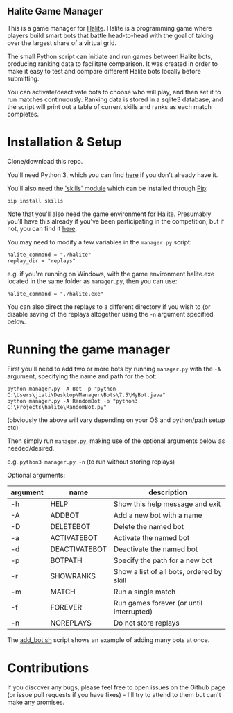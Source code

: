 Halite Game Manager
-------------------

This is a game manager for [Halite](https://halite.io/). Halite is a programming game where players build smart bots that battle head-to-head with the goal of taking over the largest share of a virtual grid.

The small Python script can initiate and run games between Halite bots, producing ranking data to facilitate comparison. It was created in order to make it easy to test and compare different Halite bots locally before submitting.

You can activate/deactivate bots to choose who will play, and then set it to run matches continuously. Ranking data is stored in a sqlite3 database, and the script will print out a table of current skills and ranks as each match completes.

# Installation & Setup

Clone/download this repo.

You'll need Python 3, which you can find [here](https://www.python.org/) if you don't already have it.

You'll also need the ['skills' module](https://pypi.python.org/pypi/skills) which can be installed through [Pip](https://pypi.python.org/pypi/pip):

`pip install skills`

Note that you'll also need the game environment for Halite. Presumably you'll have this already if you've been participating in the competition, but if not, you can find it [here](https://halite.io/downloads.php).

You may need to modify a few variables in the `manager.py` script:

```
halite_command = "./halite"  
replay_dir = "replays"
```

e.g. if you're running on Windows, with the game environment halite.exe located in the same folder as `manager.py`, then you can use:

`halite_command = "./halite.exe"`

You can also direct the replays to a different directory if you wish to (or disable saving of the replays altogether using the `-n` argument specified below.

# Running the game manager

First you'll need to add two or more bots by running `manager.py` with the `-A` argument, specifying the name and path for the bot:

`python manager.py -A Bot -p "python C:\Users\jiati\Desktop\Manager\Bots\7.5\MyBot.java"`  
`python manager.py -A RandomBot -p "python3 C:\Projects\halite\RandomBot.py"`  

(obviously the above will vary depending on your OS and python/path setup etc)

Then simply run `manager.py`, making use of the optional arguments below as needed/desired.

e.g. `python3 manager.py -n` (to run without storing replays)

Optional arguments:

| argument | name | description |
| --- | --- | --- |
|  -h | HELP |          Show this help message and exit |
|  -A | ADDBOT |           Add a new bot with a name |
|  -D | DELETEBOT |        Delete the named bot |
|  -a | ACTIVATEBOT |      Activate the named bot |
|  -d | DEACTIVATEBOT |    Deactivate the named bot |
|  -p | BOTPATH |          Specify the path for a new bot |
|  -r | SHOWRANKS |        Show a list of all bots, ordered by skill |
|  -m | MATCH |            Run a single match |
|  -f | FOREVER |          Run games forever (or until interrupted) |
|  -n | NOREPLAYS |         Do not store replays |

The [add_bot.sh](https://github.com/smiley1983/halite-match-manager/blob/master/add_bots.sh) script shows an example of adding many bots at once.

# Contributions
  
If you discover any bugs, please feel free to open issues on the Github page (or issue pull requests if you have fixes) - I'll try to attend to them but can't make any promises.
